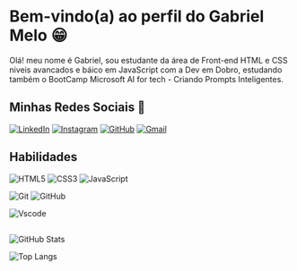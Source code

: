 # Bem-vindo(a) ao perfil do Gabriel Melo 😁
Olá! meu nome é Gabriel, sou estudante da área de Front-end HTML e CSS niveis avancados e báico em JavaScript com a Dev em Dobro, estudando também o BootCamp Microsoft AI for tech - Criando Prompts Inteligentes. 

## Minhas Redes Sociais 📱
 [![LinkedIn](https://img.shields.io/badge/LinkedIn-0077B5?style=for-the-badge&logo=linkedin&logoColor=white)](https://www.linkedin.com/in/gabriel-melo-11675a260/)
[![Instagram](https://img.shields.io/badge/-Instagram-%23E4405F?style=for-the-badge&logo=instagram&logoColor=white)](https://www.instagram.com/gmelo_0/)
[![GitHub](https://img.shields.io/badge/GitHub-100000?style=for-the-badge&logo=github&logoColor=white)](https://github.com/gmelo0)
[![Gmail](https://img.shields.io/badge/Gmail-333333?style=for-the-badge&logo=gmail&logoColor=red)](mailto:gmelo.da.silva96@gmail.com)

## Habilidades
![HTML5](https://img.shields.io/badge/HTML5-E34F26?style=for-the-badge&logo=html5&logoColor=white)
![CSS3](https://img.shields.io/badge/CSS3-1572B6?style=for-the-badge&logo=css3&logoColor=white)
![JavaScript](https://img.shields.io/badge/JavaScript-F7DF1E?style=for-the-badge&logo=javascript&logoColor=black)

![Git](https://img.shields.io/badge/GIT-E44C30?style=for-the-badge&logo=git&logoColor=white)
![GitHub](https://img.shields.io/badge/GitHub-100000?style=for-the-badge&logo=github&logoColor=white)

![Vscode](https://img.shields.io/badge/Vscode-007ACC?style=for-the-badge&logo=visual-studio-code&logoColor=white)

##
![GitHub Stats](https://github-readme-stats.vercel.app/api?username=gmelo0&theme=transparent&bg_color=000&border_color=30A3DC&show_icons=true&icon_color=30A3DC&title_color=E94D5F&text_color=FFF)

![Top Langs](https://github-readme-stats-git-masterrstaa-rickstaa.vercel.app/api/top-langs/?username=gmelo0&layout=compact&bg_color=000&border_color=30A3DC&title_color=E94D5F&text_color=FFF)
